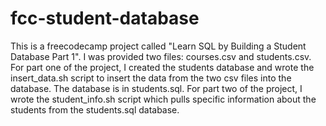 # fcc-student-database

This is a freecodecamp project called "Learn SQL by Building a Student Database Part 1". I was provided two files: courses.csv and students.csv.
For part one of the project, I created the students database and wrote the insert_data.sh script to insert the data from the two csv files into the database. The database is in students.sql. 
For part two of the project, I wrote the student_info.sh script which pulls specific information about the students from the students.sql database. 
